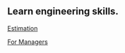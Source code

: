 ## Learn engineering skills. 

[Estimation](/tinyschool/engineering/estimation)

[For Managers](/tinyschool/engineering/for-managers)